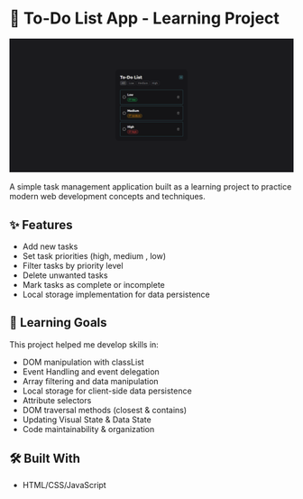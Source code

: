 # 📝 To-Do List App - Learning Project

![To-Do List Screenshot](/assets/images/screenshot.png)

A simple task management application built as a learning project to practice modern web development concepts and techniques.

## ✨ Features
- Add new tasks
- Set task priorities (high, medium , low)
- Filter tasks by priority level
- Delete unwanted tasks
- Mark tasks as complete or incomplete
- Local storage implementation for data persistence

## 🎯 Learning Goals

This project helped me develop skills in:

- DOM manipulation with classList
- Event Handling and event delegation
- Array filtering and data manipulation
- Local storage for client-side data persistence
- Attribute selectors
- DOM traversal methods (closest & contains)
- Updating Visual State & Data State
- Code maintainability & organization

## 🛠️ Built With
- HTML/CSS/JavaScript